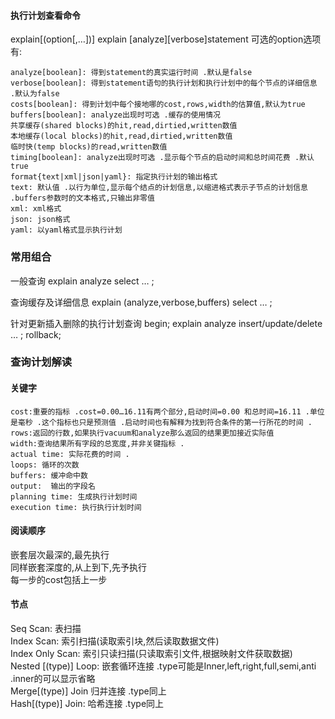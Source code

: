 #### 执行计划查看命令
explain[(option[,…])]
explain [analyze][verbose]statement
可选的option选项有: 
````shell script
analyze[boolean]: 得到statement的真实运行时间 .默认是false
verbose[boolean]: 得到statement语句的执行计划和执行计划中的每个节点的详细信息 .默认为false
costs[boolean]: 得到计划中每个接地哪的cost,rows,width的估算值,默认为true
buffers[boolean]: analyze出现时可选 .缓存的使用情况
共享缓存(shared blocks)的hit,read,dirtied,written数值
本地缓存(local blocks)的hit,read,dirtied,written数值
临时快(temp blocks)的read,written数值
timing[boolean]: analyze出现时可选 .显示每个节点的启动时间和总时间花费 .默认true
format{text|xml|json|yaml}: 指定执行计划的输出格式
text: 默认值 .以行为单位,显示每个结点的计划信息,以缩进格式表示子节点的计划信息 .buffers参数时的文本格式,只输出非零值
xml: xml格式
json: json格式
yaml: 以yaml格式显示执行计划
````

### 常用组合
一般查询
explain analyze select … ;  

查询缓存及详细信息
explain (analyze,verbose,buffers) select … ;  

针对更新插入删除的执行计划查询
begin;
explain analyze insert/update/delete … ;
rollback;
### 查询计划解读

#### 关键字
````shell script
cost:重要的指标 .cost=0.00…16.11有两个部分,启动时间=0.00 和总时间=16.11 .单位是毫秒 .这个指标也只是预测值 .启动时间也有解释为找到符合条件的第一行所花的时间 .
rows:返回的行数,如果执行vacuum和analyze那么返回的结果更加接近实际值
width:查询结果所有字段的总宽度,并非关键指标 .
actual time: 实际花费的时间 .
loops: 循环的次数
buffers: 缓冲命中数
output:  输出的字段名
planning time: 生成执行计划时间
execution time: 执行执行计划时间
````

#### 阅读顺序
嵌套层次最深的,最先执行  
同样嵌套深度的,从上到下,先予执行  
每一步的cost包括上一步

#### 节点
Seq Scan: 表扫描  
Index Scan: 索引扫描(读取索引块,然后读取数据文件)  
Index Only Scan: 索引只读扫描(只读取索引文件,根据映射文件获取数据)  
Nested [(type)] Loop: 嵌套循环连接 .type可能是Inner,left,right,full,semi,anti .inner的可以显示省略  
Merge[(type)] Join 归并连接 .type同上  
Hash[(type)] Join: 哈希连接 .type同上